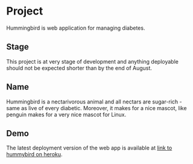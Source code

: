 # Project

Hummingbird is web application for managing diabetes.

## Stage

This project is at very stage of development and anything deployable should not be expected shorter than by the end of August.

## Name

Hummingbird is a nectarivorous animal and all nectars are sugar-rich - same as live of every diabetic. Moreover, it makes for a nice mascot, like penguin makes for a very nice mascot for Linux.

## Demo

The latest deployment version of the web app is available at [link to hummybird on heroku](http://www.hummy.herokuapp.com).
